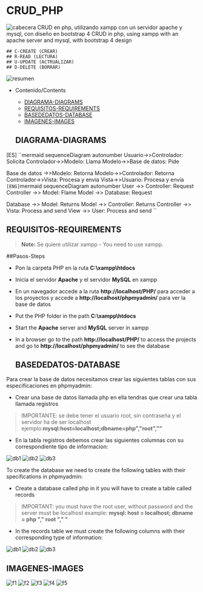 # CRUD_PHP


<img src="https://github.com/RodrigoSendinoSanz/CRUD_PHP/blob/main/imagenes/fondo.png" alt="cabecera">
 CRUD en php, utilizando xampp con un servidor apache y mysql, con diseño en bootstrap 4
 CRUD in php, using xampp with an apache server and mysql, with bootstrap 4 design

    ## C-CREATE (CREAR)
    ## R-READ (LECTURA)
    ## U-UPDATE (ACTRUALIZAR)
    ## D-DELETE (BORRAR)

<img src="https://github.com/RodrigoSendinoSanz/CRUD_PHP/blob/main/imagenes/resu.jpg" alt="resumen">

- Contenido/Contents
     - [DIAGRAMA-DIAGRAMS](#DIAGRAMA-DIAGRAMS)
     - [REQUISITOS-REQUIREMENTS](#REQUISITOS-REQUIREMENTS)
     - [BASEDEDATOS-DATABASE](#BASEDEDATOS-DATABASE)
     - [IMAGENES-IMAGES](#IMAGENES-IMAGES)
  

  ## DIAGRAMA-DIAGRAMS
[ES]
``mermaid
sequenceDiagram
 autonumber
 Usuario->>Controlador: Solicita
 Controlador->>Modelo: Llama
 Modelo->>Base de datos: Pide
 
Base de datos ->>Modelo: Retorna
 Modelo->>Controlador: Retorna
 Controlador->>Vista: Procesa y envía
 Vista->>Usuario: Procesa y envía
``
[ENG]
``mermaid
sequenceDiagram
 autonumber
User ->> Controller: Request
Controller ->> Model: Flame
Model ->> Database: Request
 
Database ->> Model: Returns
Model ->> Controller: Returns
Controller ->> Vista: Process and send
View ->> User: Process and send
``


  ## REQUISITOS-REQUIREMENTS

> **Note:** Se quiere utilizar xampp - You need to use xampp.


##Pasos-Steps

- Pon la carpeta PHP en la ruta **C:\xampp\htdocs**
- Inicia el servidor **Apache** y el servidor **MySQL** en xampp
- En un navegador accede a la ruta **http://localhost/PHP/** para acceder a los proyectos y accede a **http://localhost/phpmyadmin/** para ver la base de datos

- Put the PHP folder in the path **C:\xampp\htdocs**
- Start the **Apache** server and **MySQL** server in xampp
- In a browser go to the path **http://localhost/PHP/** to access the projects and go to **http://localhost/phpmyadmin/** to see the database

  ## BASEDEDATOS-DATABASE

Para crear la base de datos necesitamos crear las siguientes tablas con sus especificaciones en phpmyadmin:

- Crear una base de datos llamada php en ella tendras que crear una tabla llamada registros
>IMPORTANTE: se debe tener el usuario root, sin contraseña y el servidor ha de ser localhost ejemplo:**mysql:host=localhost;dbname=php","root",""**

- En la tabla registros debemos crear las siguientes columnas con su correspondiente tipo de informacion:

<img src="https://github.com/RodrigoSendinoSanz/CRUD_PHP/blob/main/imagenes/db1.JPG" alt="db1">
<img src="https://github.com/RodrigoSendinoSanz/CRUD_PHP/blob/main/imagenes/db2.jpg" alt="db2">
<img src="https://github.com/RodrigoSendinoSanz/CRUD_PHP/blob/main/imagenes/db3.jpg" alt="db3">


To create the database we need to create the following tables with their specifications in phpmyadmin:

- Create a database called php in it you will have to create a table called records
>IMPORTANT: you must have the root user, without password and the server must be localhost example: **mysql: host = localhost; dbname = php "," root "," "**

- In the records table we must create the following columns with their corresponding type of information:

<img src="https://github.com/RodrigoSendinoSanz/CRUD_PHP/blob/main/imagenes/db1.JPG" alt="db1">
<img src="https://github.com/RodrigoSendinoSanz/CRUD_PHP/blob/main/imagenes/db2.jpg" alt="db2">
<img src="https://github.com/RodrigoSendinoSanz/CRUD_PHP/blob/main/imagenes/db3.jpg" alt="db3">


  ## IMAGENES-IMAGES

<img src="https://github.com/RodrigoSendinoSanz/CRUD_PHP/blob/main/imagenes/f1.JPG" alt="f1">
<img src="https://github.com/RodrigoSendinoSanz/CRUD_PHP/blob/main/imagenes/f2.JPG" alt="f2">
<img src="https://github.com/RodrigoSendinoSanz/CRUD_PHP/blob/main/imagenes/f3.JPG" alt="f3">
<img src="https://github.com/RodrigoSendinoSanz/CRUD_PHP/blob/main/imagenes/f4.JPG" alt="f4">
<img src="https://github.com/RodrigoSendinoSanz/CRUD_PHP/blob/main/imagenes/f5.JPG" alt="f5">
